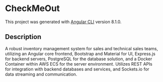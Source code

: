 # CheckMeOut

This project was generated with [Angular CLI](https://github.com/angular/angular-cli) version 8.1.0.

## Description

A robust inventory management system for sales and technical sales teams, utilizing an Angular core frontend, Bootstrap and Material for UI, Express.js for backend servers, PostgreSQL for the database solution, and a Docker Container within AWS ECS for the server environment. Utilizes REST APIs for integration with backend databases and services, and Sockets.io for data streaming and communication.
